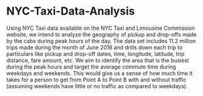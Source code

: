 # NYC-Taxi-Data-Analysis

Using NYC Taxi data available on the NYC Taxi and Limousine Commission website, we intend to analyze the geography of pickup and drop-offs made by the cabs during peak hours of the day. The data set includes 11.2 million trips made during the month of June 2016 and drills down each trip to particulars like pickup and drop-off dates, time, longitude, latitude, trip distance, fare amount, etc. We aim to identify the area that is the busiest during the peak hours and target the average commute time during weekdays and weekends. This would give us a sense of how much time it takes for a person to get from Point A to Point B with and without traffic (assuming weekends have little or no traffic as compared to weekdays).

